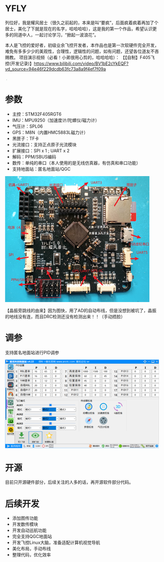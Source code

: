 # YFLY

​	列位好，我是耀风居士（很久之前起的，本来是叫“要疯”，后面疯着疯着再加了个居士，美化了下就是现在的名字，哈哈哈哈），这是我的第一个作品，希望认识更多的同道中人，一起讨论学习，“掀起一波浪花”。

​	本人是飞控的爱好者，初级业余飞控开发者，本作品也是第一次软硬件完全开发，难免有多多少少的美观性，合理性，逻辑性的问题，如有问题，还望各位道友不吝赐教。
  项目演示视频（必看！小弟很用心剪的，哈哈哈哈）：
  【【自制】F405飞控(开发记录)】https://www.bilibili.com/video/BV1bE2cYkEQF?vd_source=94e46f229dcdb63fc73a8a9f4ef7f09a

​	<img src=".\picture\整机2.jpg" style="zoom:15%;" />




# 参数

- 主控：STM32F405RGT6
- IMU：MPU9250（加速度计/陀螺仪/磁力计）
- 气压计：SPL06
- GPS：M8N（内置HMC5883L磁力计）
- 黑匣子：TF卡
- 光流接口：支持正点原子光流模块
- 扩展接口：SPI x 1 ; UART x 2
- 解码：PPM/SBUS编码
- 数传：单纯的串口（本人使用的是无线仿真器，有仿真和串口功能）
- 支持地面站：匿名地面站/QGC

<img src=".\picture\板子.png" style="zoom:60%;" />

【晶振旁跳线的由来】因为图快，用了AD的自动布线，但是没想到被坑了，晶振的地线没有连，而且DRC检测还没有检测出来！！（手动捂脸）

# 调参

支持匿名地面站进行PID调参

<img src=".\picture\PID.png" style="zoom:50%;" />

# 开源

目前只开源硬件部分，后续关注的人多的话，再开源软件部分代码。

# 后续开发

- 添加图传功能
- 开发数传模块
- 开发自动巡航功能
- 完全支持QGC地面站
- 开发飞控Linux大脑，准备适配计算机视觉导航
- 美化布局，手动布线
- 整理代码，优化效率
